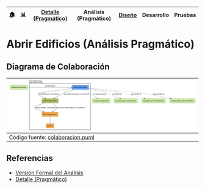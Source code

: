 <div align=right>
 
|[🏠️](../../../README.md)|[ 📊](https://raw.githubusercontent.com/mmasias/pySigHor/main/images/RUP/99-seguimiento/diagrama-contexto-administrador.svg)|[Detalle (Pragmático)](../../../00-casos-uso/02-detalle/abrirEdificios/README.md)|**Análisis (Pragmático)**|[Diseño](../../../../RUP/02-diseno/casos-uso/abrirEdificios/README.md)|Desarrollo|Pruebas|
|-|-|-|-|-|-|-|

</div>

# Abrir Edificios (Análisis Pragmático)

## Diagrama de Colaboración

<div align=center>

|![Análisis: abrirEdificios()](/images/RUP/01-analisis/casos-uso/abrirEdificios/abrirEdificios-analisis.svg)|
|-|
|Código fuente: [colaboracion.puml](../../../../RUP/01-analisis/casos-uso/abrirEdificios/colaboracion.puml)|

</div>

## Referencias

- [Versión Formal del Análisis](../../../../RUP/01-analisis/casos-uso/abrirEdificios/README.md)
- [Detalle (Pragmático)](../../../00-casos-uso/02-detalle/abrirEdificios/README.md)
